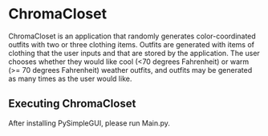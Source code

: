 # ChromaCloset
ChromaCloset is an application that randomly generates color-coordinated outfits with two or three clothing items. Outfits are generated with items of clothing that the user inputs and that are stored by the application. The user chooses whether they would like cool (<70 degrees Fahrenheit) or warm (>= 70 degrees Fahrenheit) weather outfits, and outfits may be generated as many times as the user would like.

## Executing ChromaCloset
After installing PySimpleGUI, please run Main.py.